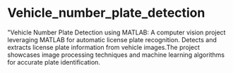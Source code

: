 # Vehicle_number_plate_detection
 "Vehicle Number Plate Detection using MATLAB: A computer vision project leveraging MATLAB for automatic license plate recognition. Detects and extracts license plate information from vehicle images.The project showcases image processing techniques and machine learning algorithms for accurate plate identification.
